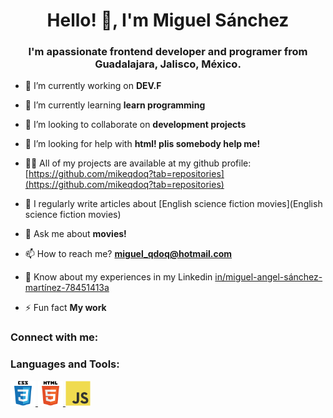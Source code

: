 <h1 align="center">Hello! 👋, I'm Miguel Sánchez</h1>
<h3 align="center">I'm apassionate frontend developer and programer from Guadalajara, Jalisco, México.</h3>

- 🔭 I’m currently working on **DEV.F**

- 🌱 I’m currently learning **learn programming**

- 👯 I’m looking to collaborate on **development projects**

- 🤝 I’m looking for help with **html! plis somebody help me!**

- 👨‍💻 All of my projects are available at my github profile: [https://github.com/mikeqdoq?tab=repositories](https://github.com/mikeqdoq?tab=repositories)

- 📝 I regularly write articles about [English science fiction movies](English science fiction movies)

- 💬 Ask me about **movies!**

- 📫 How to reach me? **miguel_qdoq@hotmail.com**

- 📄 Know about my experiences in my Linkedin [in/miguel-angel-sánchez-martínez-78451413a](in/miguel-angel-sánchez-martínez-78451413a)

- ⚡ Fun fact **My work**

<h3 align="left">Connect with me:</h3>
<p align="left">
</p>

<h3 align="left">Languages and Tools:</h3>
<p align="left"> <a href="https://www.w3schools.com/css/" target="_blank" rel="noreferrer"> <img src="https://raw.githubusercontent.com/devicons/devicon/master/icons/css3/css3-original-wordmark.svg" alt="css3" width="40" height="40"/> </a> <a href="https://www.w3.org/html/" target="_blank" rel="noreferrer"> <img src="https://raw.githubusercontent.com/devicons/devicon/master/icons/html5/html5-original-wordmark.svg" alt="html5" width="40" height="40"/> </a> <a href="https://developer.mozilla.org/en-US/docs/Web/JavaScript" target="_blank" rel="noreferrer"> <img src="https://raw.githubusercontent.com/devicons/devicon/master/icons/javascript/javascript-original.svg" alt="javascript" width="40" height="40"/> </a> </p>
